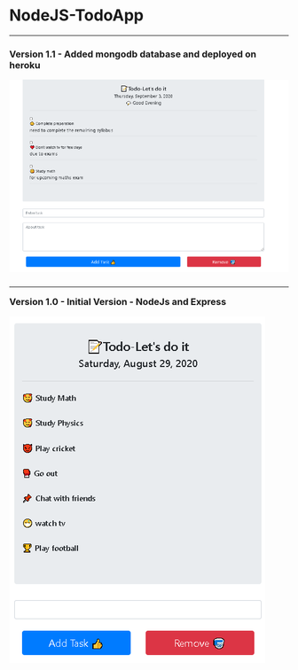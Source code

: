 # NodeJS-TodoApp
<hr>

<h3>
  Version 1.1 - Added mongodb database and deployed on heroku
</h3>
<img src="https://github.com/iamsamuelhere/NodeJS-TodoApp/blob/master/updated%20db%20img.png" />
<h3>
  <hr>
  Version 1.0 - Initial Version - NodeJs and Express
</h3>
<img src="https://github.com/iamsamuelhere/NodeJS-TodoApp/blob/master/img.png" />
